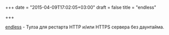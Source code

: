 +++
date = "2015-04-09T17:02:05+03:00"
draft = false
title = "endless"

+++

<p><a href="https://github.com/fvbock/endless">endless</a>&nbsp;- Тулза для рестарта HTTP и/или HTTPS&nbsp;сервера без даунтайма.</p>

